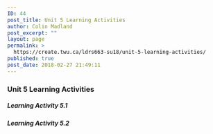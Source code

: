 ```yaml
---
ID: 44
post_title: Unit 5 Learning Activities
author: Colin Madland
post_excerpt: ""
layout: page
permalink: >
  https://create.twu.ca/ldrs663-su18/unit-5-learning-activities/
published: true
post_date: 2018-02-27 21:49:11
---
```

### Unit 5 Learning Activities

##### Learning Activity 5.1

##### Learning Activity 5.2